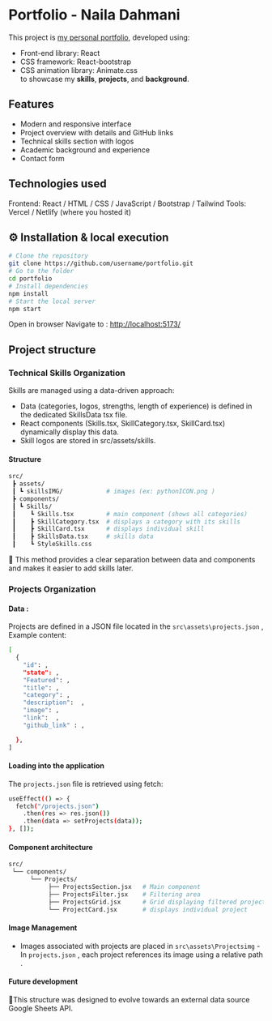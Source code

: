 # Portfolio - Naila Dahmani

This project is [my personal portfolio](https://mon-site.com), developed using:
- Front-end library: React
- CSS framework: React-bootstrap
- CSS animation library: Animate.css <br>
to showcase my **skills**, **projects**, and **background**.

## Features

- Modern and responsive interface
- Project overview with details and GitHub links
- Technical skills section with logos
- Academic background and experience
- Contact form

## Technologies used

Frontend: React / HTML / CSS / JavaScript / Bootstrap / Tailwind 
Tools: Vercel / Netlify (where you hosted it)


## ⚙️ Installation & local execution
```bash
# Clone the repository
git clone https://github.com/username/portfolio.git
# Go to the folder
cd portfolio
# Install dependencies
npm install
# Start the local server
npm start
```
Open in browser Navigate to : [http://localhost:5173/](http://localhost:5173/)
## Project structure 

### Technical Skills Organization

Skills are managed using a data-driven approach:
- Data (categories, logos, strengths, length of experience) is defined in the dedicated SkillsData tsx file.
- React components (Skills.tsx, SkillCategory.tsx, SkillCard.tsx) dynamically display this data.
- Skill logos are stored in src/assets/skills.

#### Structure  
```bash
src/
 ┣ assets/
 ┃ ┗ skillsIMG/            # images (ex: pythonICON.png )
 ┣ components/
 ┃ ┗ Skills/ 
 ┃    ┗ Skills.tsx         # main component (shows all categories)
 ┃    ┣ SkillCategory.tsx  # displays a category with its skills
 ┃    ┣ SkillCard.tsx      # displays individual skill
 ┃    ┣ SkillsData.tsx     # skills data
 ┃    ┗ StyleSkills.css    
```
🔹 This method provides a clear separation between data and components and makes it easier to add skills later.

### Projects Organization
#### Data  :
Projects are defined in a JSON file located in the `src\assets\projects.json` , Example content:
```bash
[
  {
    "id": , 
    "state": , 
    "Featured": ,
    "title": ,
    "category": ,
    "description":  ,
    "image": ,
    "link":  ,
    "github_link" : , 

  },
]
```
#### Loading into the application
The `projects.json` file is retrieved using fetch:
```bash
useEffect(() => {
  fetch("/projects.json")
    .then(res => res.json())
    .then(data => setProjects(data));
}, []);
```
#### Component architecture
```bash
src/
 └── components/
      └── Projects/
           ├── ProjectsSection.jsx   # Main component 
           ├── ProjectsFilter.jsx    # Filtering area
           ├── ProjectsGrid.jsx      # Grid displaying filtered projects
           └── ProjectCard.jsx       # displays individual project
```
#### Image Management 
- Images associated with projects are placed in `src\assets\Projectsimg`
-In `projects.json` , each project references its image using a relative path . 

#### Future development
🔹This structure was designed to evolve towards an external data source Google Sheets API.
